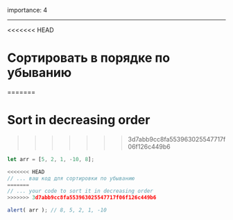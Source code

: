 importance: 4

---

<<<<<<< HEAD
# Сортировать в порядке по убыванию
=======
# Sort in decreasing order
>>>>>>> 3d7abb9cc8fa553963025547717f06f126c449b6

```js
let arr = [5, 2, 1, -10, 8];

<<<<<<< HEAD
// ... ваш код для сортировки по убыванию
=======
// ... your code to sort it in decreasing order
>>>>>>> 3d7abb9cc8fa553963025547717f06f126c449b6

alert( arr ); // 8, 5, 2, 1, -10
```

